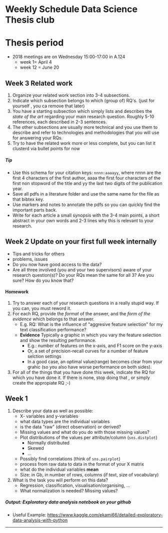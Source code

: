 # Weekly Schedule Data Science Thesis club

# Thesis period

* 2018 meetings are on Wednesday 15:00-17:00 in A.124
	* 	week 1= April 4
	* week 12 = June 20 



## Week 3 Related work

1. Organize your related work section into 3-4 subsections.
2. Indicate which subsection belongs to which (group of) RQ's. (just for yourself , you ca remove that later)
3. You have a starting subsection which simply lists and describes the _state of the art_ regarding your main research question. Roughly 5-10 references, each described in 2-3 sentences.
4.  The other subsections are usually more technical and you use them to describe and refer to technologies and methodologies that you will use for answering your RQs.  
5.  Try to have the related work more or less complete, but you can list it clusterd via bullet points for now

##### Tip
* Use this schema for your citation keys: `nnnn:aaaayy`, where nnnn are the first 4 characters of the first author, aaaa the first four characters of the first non stopword of the title and yy the last two digits of the publication year.
* Save all pdfs in a literature folder and use the same name for the file as that bibtex key. 
* Use markers and notes to annotate the pdfs so you can quickly find the important parts back.
* Write for each article a small synopsis with the 3-4 main points, a short abstract in your own words and 2-3 lines why this is relevant to your research. 

## Week 2 Update on your first full week internally

* Tips and tricks for others
* problems, issues
* Do you now have good access to the data?
* Are all three involved (you and your two supervisors) aware of your research question(s)? Do your RQs mean the same for all 3? Are you sure? How do you know that? 

#### Homework
1. Try to answer each of your research questions in a really stupid way. If you can, you must reword it.
2. For each RQ, provide the _format_ of the answer, and the _form of the evidence_ which belongs to that answer.
	* E.g. RQ: What is the influence of "aggresive feature selection" for my text classification performance? 
	* **Evidence** Typically a graphic in which you vary the feature selection and show the resulting performance.
		* E.g.: number of features on the x-axis, and F1 score on the y-axis
		* Or, a set of precision-recall curves for a number of feature selction settings
		* In a  good case, an optimal value(range) becomes clear from your grahic (so you also have worse performance on both sides).
3. For all of the things that you have done this week, indicate the RQ for which you have done it. If there is none, stop doing that , or simply create the appropiate RQ ;-)




## Week 1

1. Describe your data as well as possible:
	* X- variables and y-variables
	* what data types are the individual variables
	* is the data "raw" (direct observation) or derived?
	* Missing values and what do you do with those missing values?
	* Plot distributions of the values per attribute/column (`sns.distplot`)
		* Normally distributed
		* Skewed
		* ...
	* Possibly find correlations (think of `sns.pairplot`)
	* process from raw data to data in the format of your X matrix
	* what do the individual variables **mean**
	* Size: in Gb, in number of rows, columns (if text, size of vocabulary)
2. What is the task you will perform on this data?
	* Regression, classification, visualisation/organising, ...
	* What normalization is needed? Missing values? 
	
##### Output: Exploratory data analysis notebook on your github
* Useful Example: <https://www.kaggle.com/ekami66/detailed-exploratory-data-analysis-with-python>


<hr/>